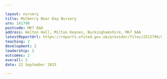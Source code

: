 ```yaml
---

layout: nursery
title: Mulberry Bear Day Nursery
urn: 141798
postcode: MK7 6AA
address: Walton Hall, Milton Keynes, Buckinghamshire, MK7 6AA
latestReportUrl: https://reports.ofsted.gov.uk/provider/files/2513796/urn/141798.pdf
teaching: 2
development: 2
leadership: 2
outcomes: 2
overall: 2
date: 22 September 2015

---
```


